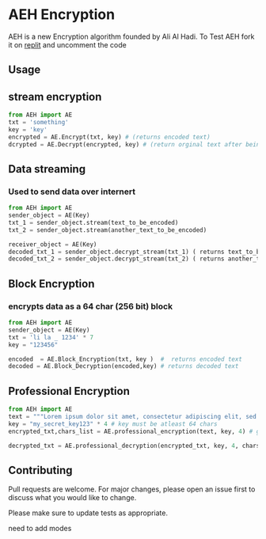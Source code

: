 # AEH Encryption
AEH is a new Encryption algorithm founded by Ali Al Hadi. To Test AEH fork it on [replit](https://replit.com/@Ali-Al-Hadi-Al-Husseini/AEH-encryption#main.py) and uncomment the code


## Usage
## stream encryption
```python
from AEH import AE
txt = 'something'
key = 'key'
encrypted = AE.Encrypt(txt, key) # (returns encoded text)
dcrypted = AE.Decrypt(encrypted, key) # (return orginal text after being decoded)
```
## Data streaming
### Used to send data over internert 
```python
from AEH import AE
sender_object = AE(Key)
txt_1 = sender_object.stream(text_to_be_encoded)
txt_2 = sender_object.stream(another_text_to_be_encoded)

receiver_object = AE(Key)
decoded_txt_1 = sender_object.decrypt_stream(txt_1) ( returns text_to_be_encoded)
decoded_txt_2 = sender_object.decrypt_stream(txt_2) ( returns another_text_to_be_encoded)

```
## Block Encryption 
### encrypts data  as a 64 char (256 bit) block
```python
from AEH import AE
sender_object = AE(Key)
txt = 'li la _ 1234' * 7 
key = "123456"

encoded  = AE.Block_Encryption(txt, key )  #  returns encoded text 
decoded = AE.Block_Decryption(encoded,key) # returns decoded text 

```
## Professional Encryption 
```python
from AEH import AE
text = """Lorem ipsum dolor sit amet, consectetur adipiscing elit, sed do eiusmod tempor incididunt ut labore."""
key = "my_secret_key123" * 4 # key must be atleast 64 chars
encrypted_txt,chars_list = AE.professional_encryption(text, key, 4) # generates a chars list that should be saved to decrypt the encryptes text

decrypted_txt = AE.professional_decryption(encrypted_txt, key, 4, chars_list)

```

## Contributing
Pull requests are welcome. For major changes, please open an issue first to discuss what you would like to change.

Please make sure to update tests as appropriate.

need to add modes
